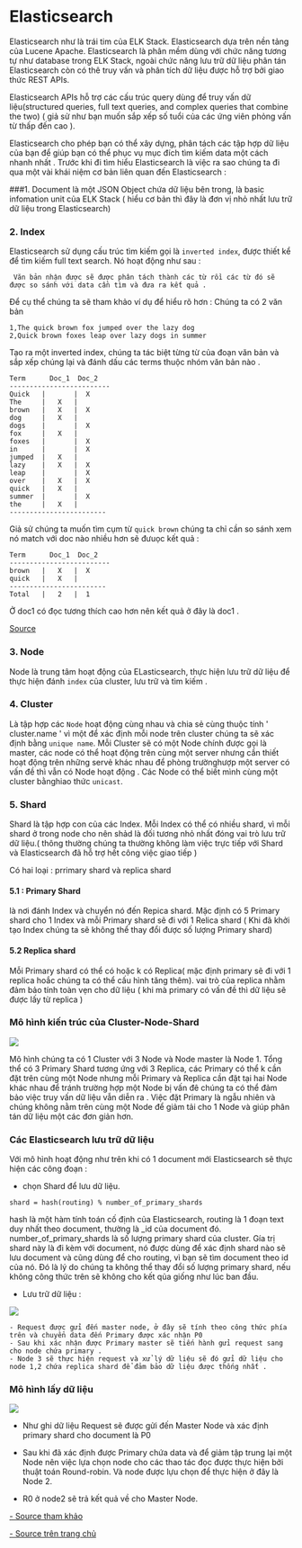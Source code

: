 
# Elasticsearch 

Elasticsearch như là trái tim của ELK Stack. Elasticsearch dựa trên nền tảng của Lucene Apache. Elasticsearch là phân mềm dùng với chức năng tương tự như database trong ELK Stack, ngoài chức năng lưu trữ dữ liệu phân tán  Elasticsearch còn có thê truy vấn và phân tích dữ liệu được hỗ trợ bởi giao thức REST APIs. 

Elasticsearch APIs hỗ trợ các cấu trúc query dùng để truy vấn dữ liệu(structured queries, full text queries, and complex queries that combine the two) ( giả sử như bạn muốn sắp xếp số tuổi của các ứng viên phỏng vấn từ thấp đến cao ). 

Elasticsearch cho phép bạn có thể xây dựng, phân tách  các tập hợp dữ liệu của bạn để giúp bạn có thể phục vụ mục đích tìm kiếm data một cách nhanh nhất .
 Trước khi đi tìm hiểu Elasticsearch là việc ra sao chúng ta đi qua một vài khái niệm cơ bản liên quan đến Elasticsearch :

 ###1. Document 
  là một JSON Object chứa dữ liệu bên trong, là basic infomation unit của ELK Stack ( hiểu cơ bản thì đây là đơn vị nhỏ nhất lưu trữ dữ liệu trong Elasticsearch) 


### 2. Index

Elasticsearch sử dụng cấu trúc tìm kiếm gọi là ` inverted index `, được thiết kể để tìm kiếm full text search. Nó hoạt động như sau : 
```
 Văn bản nhận được sẽ được phân tách thành các từ rồi các từ đó sẽ được so sánh với data cần tìm và đưa ra kết quả .
 ```
 Để cụ thể chúng ta sẽ tham khảo ví dụ để hiểu rõ hơn :
 Chúng ta có 2 văn bản 
 ```
1,The quick brown fox jumped over the lazy dog
2,Quick brown foxes leap over lazy dogs in summer
```
Tạo ra một inverted index, chúng ta tác biệt từng từ của đoạn văn bản và sắp xếp chúng lại và đánh dấu các terms thuộc nhóm văn bản nào .

```
Term      Doc_1  Doc_2
-------------------------
Quick   |       |  X
The     |   X   |
brown   |   X   |  X
dog     |   X   |
dogs    |       |  X
fox     |   X   |
foxes   |       |  X
in      |       |  X
jumped  |   X   |
lazy    |   X   |  X
leap    |       |  X
over    |   X   |  X
quick   |   X   |
summer  |       |  X
the     |   X   |
------------------------
```

Giả sử chúng ta muốn tìm cụm từ ` quick brown ` chúng ta chỉ cần so sánh xem nó match với doc nào nhiều hơn sẽ đưuọc kết quả :

```
Term      Doc_1  Doc_2
-------------------------
brown   |   X   |  X
quick   |   X   |
------------------------
Total   |   2   |  1
```

Ở doc1 có đọc tương thích cao hơn nên kết quả ở đây là doc1 .

[Source](https://www.elastic.co/guide/en/elasticsearch/guide/current/inverted-index.html)
### 3. Node
Node là trung tâm hoạt động của ELasticsearch, thực hiện lưu trữ dữ liệu để thực hiện đánh `index` của cluster, lưu trữ và tìm kiếm .
### 4. Cluster 
Là tập hợp các ` Node ` hoạt động cùng nhau và chia sẻ cùng thuộc tính ' cluster.name ' vì một để xác định mỗi node trên cluster chúng ta sẽ xác định bằng ` unique name `. Mỗi Cluster sẽ có một Node chính được gọi là master, các node có thể hoạt động trên  cùng một  server nhưng cần thiết hoạt động trên những servẻ khác nhau để phòng trườnghượp một server có vấn đề thì vẫn có Node hoạt động . Các Node có thể biết mình cùng một cluster  bằnghiao thức ` unicast `.

### 5. Shard

Shard là tập hợp con của các Index. Mỗi Index có thể có nhiều shard, vì mỗi shard ở trong node cho nên shảd là đối tương nhỏ nhất đóng vai trò lưu trữ dữ liệu.( thông thường chúng ta thường không làm việc trực tiếp với Shard và Elasticsearch đã hỗ trợ hết công việc giao tiếp )

Có hai loại : prrimary shard và replica shard 

#### 5.1 : Primary Shard 

là nơi đánh Index và chuyển nó đến Repica shard. Mặc định có 5 Primary shard cho 1 Index và mỗi Primary shard sẽ đi với 1 Relica shard ( Khi đã khởi tạo Index   chúng ta sẽ không thể thay đổi được số lượng Primary shard)
#### 5.2 Replica shard

Mỗi Primary shard có thể có hoặc k có Replica( mặc định primary sẽ đi với 1 replica hoắc chúng ta có thể cấu hình tăng thêm). vai trò của replica nhằm đảm bảo tính toàn vẹn cho dữ liệu ( khi mà primary có vấn đề thì dữ liệu sẽ được lấy từ replica )

### Mô hình kiến trúc của Cluster-Node-Shard 

<img src="../images/cluster-node-shard.png">

Mô hình chúng ta có 1 Cluster với 3 Node và Node master là Node 1. Tổng thể có 3 Primary Shard tương ứng với 3 Replica, các Primary có thể k cần đặt trên cùng một Node nhưng mỗi Primary và Replica cần đặt tại hai Node khác nhau để tránh trường hợp một Node bị vấn đê chúng ta có thể đảm bảo việc truy vấn dữ liệu vẫn diễn ra . Việc đặt Primary là ngẫu nhiên và chúng không nằm trên cùng một Node để giảm tải cho 1 Node và giúp phân tán dữ liệu một các đơn giản hơn.

### Các Elasticsearch lưu trữ dữ liệu 
Với mô hình hoạt động như trên khi có 1 document mới Elasticsearch sẽ thực hiện các công đoạn :
- chọn Shard để lưu dữ liệu.
```
shard = hash(routing) % number_of_primary_shards
```
hash là một hàm tính toán cố định của Elasticsearch, routing là 1 đoạn text duy nhất theo document, thường là _id của document đó. number_of_primary_shards là số lượng primary shard của cluster. Gía trị shard này là đi kèm với document, nó được dùng để xác định shard nào sẽ lưu document và cũng dùng để cho routing, vì bạn sẽ tìm document theo id của nó. Đó là lý do chúng ta không thể thay đổi số lượng primary shard, nếu không công thức trên sẽ không cho kết qủa giống như lúc ban đầu.
- Lưu trữ dữ liệu :
<img src ="../images/Elasticsearch-savedata.png">

    - Request được gửi đến master node, ở đây sẽ tính theo công thức phía trên và chuyển data đến Primary được xác nhận P0
    - Sau khi xác nhận được Primary master sẽ tiến hành gửi request sang cho node chứa primary .
    - Node 3 sẽ thực hiện request và xử lý dữ liệu sẽ đó gửi dữ liệu cho node 1,2 chứa replica shard để đảm bảo dữ liệu được thống nhất .

### Mô hình lấy dữ liệu 
<img src="../images/E-getdata.png">

- Như ghi dữ liệu Request sẽ được gửi đến Master Node và xác định primary shard cho document là P0

- Sau khi đã xác định được Primary chứa data và để giảm tập trung lại một Node nên việc lựa chọn node cho các thao tác đọc được thực hiện bởi thuật toán Round-robin. Và node được lựu chọn để thực hiện ở đây là Node 2. 

- R0 ở node2 sẽ trả kết quả về cho Master Node.



[- Source tham khảo](https://viblo.asia/p/elasticsearch-distributed-search-ZnbRlr6lG2Xo#replica-shard-6)

[- Source trên trang chủ ](https://www.elastic.co/guide/en/elasticsearch/guide/current/index.html)



